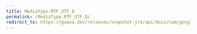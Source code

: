```yaml
---
title: MediaType.RTF_UTF_8
permalink: /MediaType.RTF_UTF_8/
redirect_to: https://guava.dev/releases/snapshot-jre/api/docs/com/google/common/net/MediaType.html#RTF_UTF_8
---
```

